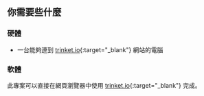 ## 你需要些什麼

### 硬體

+ 一台能夠連到 [trinket.io](https://trinket.io){:target="_blank"} 網站的電腦

### 軟體

此專案可以直接在網頁瀏覽器中使用 [trinket.io](https://trinket.io){:target="_blank"} 完成。